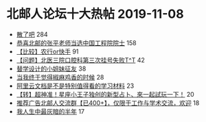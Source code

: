 # 北邮人论坛十大热帖 2019-11-08

- [散了吧](https://bbs.byr.cn/article/WorkLife/1132512) 284
- [恭喜北邮的张平老师当选中国工程院院士](https://bbs.byr.cn/article/Talking/6162983) 158
- [【比较】农行or快手](https://bbs.byr.cn/article/Job/2061740) 91
- [【问题】北医三院口腔科第三次挂号失败T^T](https://bbs.byr.cn/article/Health/219188) 42
- [替学设计的小姐妹征友](https://bbs.byr.cn/article/Friends/1942496) 38
- [当我终于觉得椒麻鸡香的时候](https://bbs.byr.cn/article/Feeling/3129117) 28
- [阿里云文档是不是特别值得看的学习材料](https://bbs.byr.cn/article/Picture/3250418) 23
- [【转】超神准！星座小王子独创的新型占卜、來一起試玩一下！](https://bbs.byr.cn/article/Constellations/326533) 20
- [推荐广告北邮人交流群【已400+】，仅限于工作与学术交流，欢迎](https://bbs.byr.cn/article/ML_DM/34575) 18
- [我人生中最灰暗的半年](https://bbs.byr.cn/article/Financial/77320) 17


